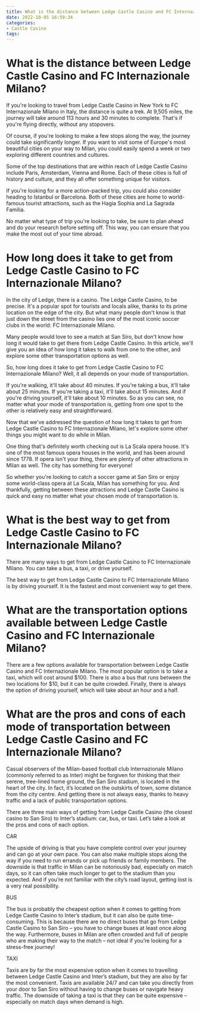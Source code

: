 ```yaml
---
title: What is the distance between Ledge Castle Casino and FC Internazionale Milano
date: 2022-10-05 16:59:34
categories:
- Castle Casino
tags:
---
```



#  What is the distance between Ledge Castle Casino and FC Internazionale Milano?

If you're looking to travel from Ledge Castle Casino in New York to FC Internazionale Milano in Italy, the distance is quite a trek. At 9,505 miles, the journey will take around 113 hours and 30 minutes to complete. That's if you're flying directly, without any stopovers.

Of course, if you're looking to make a few stops along the way, the journey could take significantly longer. If you want to visit some of Europe's most beautiful cities on your way to Milan, you could easily spend a week or two exploring different countries and cultures.

Some of the top destinations that are within reach of Ledge Castle Casino include Paris, Amsterdam, Vienna and Rome. Each of these cities is full of history and culture, and they all offer something unique for visitors.

If you're looking for a more action-packed trip, you could also consider heading to Istanbul or Barcelona. Both of these cities are home to world-famous tourist attractions, such as the Hagia Sophia and La Sagrada Família.

No matter what type of trip you're looking to take, be sure to plan ahead and do your research before setting off. This way, you can ensure that you make the most out of your time abroad.

#  How long does it take to get from Ledge Castle Casino to FC Internazionale Milano?

In the city of Ledge, there is a casino. The Ledge Castle Casino, to be precise. It's a popular spot for tourists and locals alike, thanks to its prime location on the edge of the city. But what many people don't know is that just down the street from the casino lies one of the most iconic soccer clubs in the world: FC Internazionale Milano.

Many people would love to see a match at San Siro, but don't know how long it would take to get there from Ledge Castle Casino. In this article, we'll give you an idea of how long it takes to walk from one to the other, and explore some other transportation options as well.

So, how long does it take to get from Ledge Castle Casino to FC Internazionale Milano? Well, it all depends on your mode of transportation.

If you're walking, it'll take about 40 minutes. If you're taking a bus, it'll take about 25 minutes. If you're taking a taxi, it'll take about 15 minutes. And if you're driving yourself, it'll take about 10 minutes. So as you can see, no matter what your mode of transportation is, getting from one spot to the other is relatively easy and straightforward.

Now that we've addressed the question of how long it takes to get from Ledge Castle Casino to FC Internazionale Milano, let's explore some other things you might want to do while in Milan.

One thing that's definitely worth checking out is La Scala opera house. It's one of the most famous opera houses in the world, and has been around since 1778. If opera isn't your thing, there are plenty of other attractions in Milan as well. The city has something for everyone!

So whether you're looking to catch a soccer game at San Siro or enjoy some world-class opera at La Scala, Milan has something for you. And thankfully, getting between these attractions and Ledge Castle Casino is quick and easy no matter what your chosen mode of transportation is.

#  What is the best way to get from Ledge Castle Casino to FC Internazionale Milano?

There are many ways to get from Ledge Castle Casino to FC Internazionale Milano. You can take a bus, a taxi, or drive yourself.

The best way to get from Ledge Castle Casino to FC Internazionale Milano is by driving yourself. It is the fastest and most convenient way to get there.

#  What are the transportation options available between Ledge Castle Casino and FC Internazionale Milano?

There are a few options available for transportation between Ledge Castle Casino and FC Internazionale Milano. The most popular option is to take a taxi, which will cost around $100. There is also a bus that runs between the two locations for $10, but it can be quite crowded. Finally, there is always the option of driving yourself, which will take about an hour and a half.

#  What are the pros and cons of each mode of transportation between Ledge Castle Casino and FC Internazionale Milano?

Casual observers of the Milan-based football club Internazionale Milano (commonly referred to as Inter) might be forgiven for thinking that their serene, tree-lined home ground, the San Siro stadium, is located in the heart of the city. In fact, it’s located on the outskirts of town, some distance from the city centre. And getting there is not always easy, thanks to heavy traffic and a lack of public transportation options.

There are three main ways of getting from Ledge Castle Casino (the closest casino to San Siro) to Inter’s stadium: car, bus, or taxi. Let’s take a look at the pros and cons of each option.

CAR

The upside of driving is that you have complete control over your journey and can go at your own pace. You can also make multiple stops along the way if you need to run errands or pick up friends or family members. The downside is that traffic in Milan can be notoriously bad, especially on match days, so it can often take much longer to get to the stadium than you expected. And if you’re not familiar with the city’s road layout, getting lost is a very real possibility.

BUS

The bus is probably the cheapest option when it comes to getting from Ledge Castle Casino to Inter’s stadium, but it can also be quite time-consuming. This is because there are no direct buses that go from Ledge Castle Casino to San Siro – you have to change buses at least once along the way. Furthermore, buses in Milan are often crowded and full of people who are making their way to the match – not ideal if you’re looking for a stress-free journey!

TAXI

Taxis are by far the most expensive option when it comes to travelling between Ledge Castle Casino and Inter’s stadium, but they are also by far the most convenient. Taxis are available 24/7 and can take you directly from your door to San Siro without having to change buses or navigate heavy traffic. The downside of taking a taxi is that they can be quite expensive – especially on match days when demand is high.